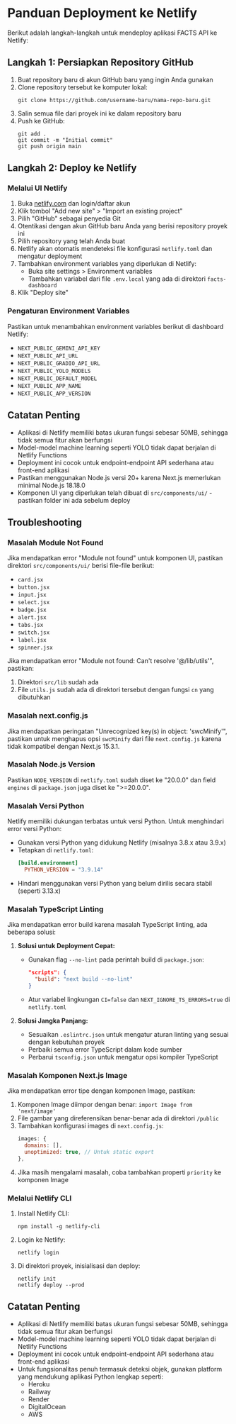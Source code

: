 # Panduan Deployment ke Netlify

Berikut adalah langkah-langkah untuk mendeploy aplikasi FACTS API ke Netlify:

## Langkah 1: Persiapkan Repository GitHub

1. Buat repository baru di akun GitHub baru yang ingin Anda gunakan
2. Clone repository tersebut ke komputer lokal:
   ```
   git clone https://github.com/username-baru/nama-repo-baru.git
   ```
3. Salin semua file dari proyek ini ke dalam repository baru
4. Push ke GitHub:
   ```
   git add .
   git commit -m "Initial commit"
   git push origin main
   ```

## Langkah 2: Deploy ke Netlify

### Melalui UI Netlify

1. Buka [netlify.com](https://netlify.com) dan login/daftar akun
2. Klik tombol "Add new site" > "Import an existing project"
3. Pilih "GitHub" sebagai penyedia Git
4. Otentikasi dengan akun GitHub baru Anda yang berisi repository proyek ini
5. Pilih repository yang telah Anda buat
6. Netlify akan otomatis mendeteksi file konfigurasi `netlify.toml` dan mengatur deployment
7. Tambahkan environment variables yang diperlukan di Netlify:
   - Buka site settings > Environment variables
   - Tambahkan variabel dari file `.env.local` yang ada di direktori `facts-dashboard`
8. Klik "Deploy site"

### Pengaturan Environment Variables

Pastikan untuk menambahkan environment variables berikut di dashboard Netlify:
- `NEXT_PUBLIC_GEMINI_API_KEY` 
- `NEXT_PUBLIC_API_URL`
- `NEXT_PUBLIC_GRADIO_API_URL`
- `NEXT_PUBLIC_YOLO_MODELS`
- `NEXT_PUBLIC_DEFAULT_MODEL`
- `NEXT_PUBLIC_APP_NAME`
- `NEXT_PUBLIC_APP_VERSION`

## Catatan Penting

- Aplikasi di Netlify memiliki batas ukuran fungsi sebesar 50MB, sehingga tidak semua fitur akan berfungsi
- Model-model machine learning seperti YOLO tidak dapat berjalan di Netlify Functions
- Deployment ini cocok untuk endpoint-endpoint API sederhana atau front-end aplikasi
- Pastikan menggunakan Node.js versi 20+ karena Next.js memerlukan minimal Node.js 18.18.0
- Komponen UI yang diperlukan telah dibuat di `src/components/ui/` - pastikan folder ini ada sebelum deploy

## Troubleshooting

### Masalah Module Not Found
Jika mendapatkan error "Module not found" untuk komponen UI, pastikan direktori `src/components/ui/` berisi file-file berikut:
- `card.jsx`
- `button.jsx`
- `input.jsx`
- `select.jsx`
- `badge.jsx`
- `alert.jsx`
- `tabs.jsx`
- `switch.jsx`
- `label.jsx`
- `spinner.jsx`

Jika mendapatkan error "Module not found: Can't resolve '@/lib/utils'", pastikan:
1. Direktori `src/lib` sudah ada
2. File `utils.js` sudah ada di direktori tersebut dengan fungsi `cn` yang dibutuhkan

### Masalah next.config.js
Jika mendapatkan peringatan "Unrecognized key(s) in object: 'swcMinify'", pastikan untuk menghapus opsi `swcMinify` dari file `next.config.js` karena tidak kompatibel dengan Next.js 15.3.1.

### Masalah Node.js Version
Pastikan `NODE_VERSION` di `netlify.toml` sudah diset ke "20.0.0" dan field `engines` di `package.json` juga diset ke ">=20.0.0".

### Masalah Versi Python
Netlify memiliki dukungan terbatas untuk versi Python. Untuk menghindari error versi Python:
- Gunakan versi Python yang didukung Netlify (misalnya 3.8.x atau 3.9.x)
- Tetapkan di `netlify.toml`:
  ```toml
  [build.environment]
    PYTHON_VERSION = "3.9.14"
  ```
- Hindari menggunakan versi Python yang belum dirilis secara stabil (seperti 3.13.x)

### Masalah TypeScript Linting
Jika mendapatkan error build karena masalah TypeScript linting, ada beberapa solusi:

1. **Solusi untuk Deployment Cepat:**
   - Gunakan flag `--no-lint` pada perintah build di `package.json`: 
     ```json
     "scripts": {
       "build": "next build --no-lint"
     }
     ```
   - Atur variabel lingkungan `CI=false` dan `NEXT_IGNORE_TS_ERRORS=true` di `netlify.toml`

2. **Solusi Jangka Panjang:**
   - Sesuaikan `.eslintrc.json` untuk mengatur aturan linting yang sesuai dengan kebutuhan proyek
   - Perbaiki semua error TypeScript dalam kode sumber
   - Perbarui `tsconfig.json` untuk mengatur opsi kompiler TypeScript

### Masalah Komponen Next.js Image
Jika mendapatkan error tipe dengan komponen Image, pastikan:
1. Komponen Image diimpor dengan benar: `import Image from 'next/image'`
2. File gambar yang direferensikan benar-benar ada di direktori `/public`
3. Tambahkan konfigurasi images di `next.config.js`:
   ```js
   images: {
     domains: [],
     unoptimized: true, // Untuk static export
   },
   ```
4. Jika masih mengalami masalah, coba tambahkan properti `priority` ke komponen Image

### Melalui Netlify CLI

1. Install Netlify CLI:
   ```
   npm install -g netlify-cli
   ```
2. Login ke Netlify:
   ```
   netlify login
   ```
3. Di direktori proyek, inisialisasi dan deploy:
   ```
   netlify init
   netlify deploy --prod
   ```

## Catatan Penting

- Aplikasi di Netlify memiliki batas ukuran fungsi sebesar 50MB, sehingga tidak semua fitur akan berfungsi
- Model-model machine learning seperti YOLO tidak dapat berjalan di Netlify Functions
- Deployment ini cocok untuk endpoint-endpoint API sederhana atau front-end aplikasi
- Untuk fungsionalitas penuh termasuk deteksi objek, gunakan platform yang mendukung aplikasi Python lengkap seperti:
  - Heroku
  - Railway
  - Render
  - DigitalOcean
  - AWS 